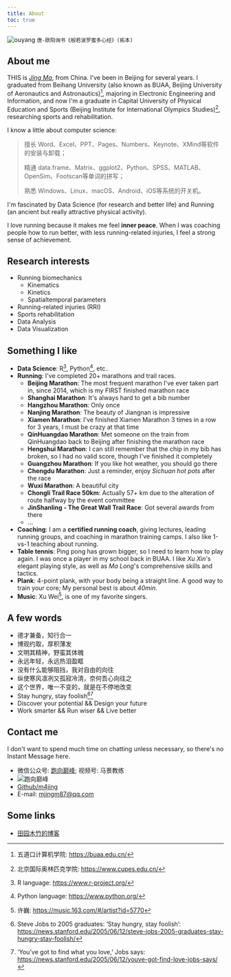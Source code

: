 ```yaml
---
title: About
toc: true
---
```


![ouyang](/images/唐-欧阳询书《般若波罗蜜多心经》(拓本).jpg)
`唐-欧阳询书《般若波罗蜜多心经》(拓本)`

## About me

THIS is [*Jing Ma*](/), from China. I've been in Beijing for several years. I graduated from Beihang University (also known as BUAA, Beijing University of Aeronautics and Astronautics)[^bh], majoring in Electronic Engineering and Information, and now I'm a graduate in Capital University of Physical Education and Sports (Beijing Institute for International Olympics Studies)[^cupes], researching sports and rehabilitation.

I know a little about computer science:

> 擅长 Word、Excel、PPT、Pages、Numbers、Keynote、XMind等软件的安装与卸载；
>
> 精通 data.frame、Matrix、ggplot2、Python、SPSS、MATLAB、OpenSim、Footscan等单词的拼写；
>
> 熟悉 Windows、Linux、macOS、Android、iOS等系统的开关机。

I'm fascinated by Data Science (for research and better life) and Running (an ancient but really attractive physical activity).

I love running because it makes me feel **inner peace**. When I was coaching people how to run better, with less running-related injuries, I feel a strong sense of achievement.

## Research interests

- Running biomechanics
  - Kinematics
  - Kinetics
  - Spatialtemporal parameters
- Running-related injuries (RRI)
- Sports rehabilitation
- Data Analysis
- Data Visualization

## Something I like

- **Data Science**: R[^r], Python[^py], etc..
- **Running**: I've completed 20+ marathons and trail races.
  - **Beijing Marathon**: The most frequent marathon I've ever taken part in, since 2014, which is my FIRST finished marathon race
  - **Shanghai Marathon**: It's always hard to get a bib number
  - **Hangzhou Marathon**: Only once
  - **Nanjing Marathon**: The beauty of Jiangnan is impressive
  - **Xiamen Marathon**: I've finished Xiamen Marathon 3 times in a row for 3 years, I must be crazy at that time
  - **QinHuangdao Marathon**: Met someone on the train from QinHuangdao back to Beijing after finishing the marathon race
  - **Hengshui Marathon**: I can still remember that the chip in my bib has broken, so I had no valid score, though I've finished it completely
  - **Guangzhou Marathon**: If you like hot weather, you should go there
  - **Chengdu Marathon**: Just a reminder, enjoy *Sichuan hot pots* after the race
  - **Wuxi Marathon**: A beautiful city
  - **Chongli Trail Race 50km**: Actually 57+ km due to the alteration of route halfway by the event committee
  - **JinShanling - The Great Wall Trail Race**: Got several awards from there
  - ...
- **Coaching**: I am a **certified running coach**, giving lectures, leading running groups, and coaching in marathon training camps. I also like 1-vs-1 teaching about running.
- **Table tennis**: Ping pong has grown bigger, so I need to learn how to play again. I was once a player in my school back in BUAA. I like *Xu Xin*'s elegant playing style, as well as *Ma Long*'s comprehensive skills and tactics.
- **Plank**: 4-point plank, with your body being a straight line. A good way to train your core; My personal best is about *40min*.
- **Music**: Xu Wei[^xw], is one of my favorite singers.

## A few words

- 德才兼备，知行合一
- 博观约取，厚积薄发
- 文明其精神，野蛮其体魄
- 永远年轻，永远热泪盈眶
- 没有什么能够阻挡，我对自由的向往
- 纵使寒风凛冽又孤寂冷清，奈何吾心向往之
- 这个世界，唯一不变的，就是在不停地改变
- Stay hungry, stay foolish[^steve1][^steve2]
- Discover your potential && Design your future
- Work smarter && Run wiser && Live better

## Contact me

I don't want to spend much time on chatting unless necessary, so there's no Instant Message here.

- 微信公众号: [跑向巅峰](http://mp.weixin.qq.com/mp/homepage?__biz=MzAxMjE3OTA5Nw==&hid=2&sn=dae198d6a70891709756d37700eb1d3d&scene=18#wechat_redirect); 视频号: 马景教练
- <img src="/images/qrcode_for_gh_f54de0ac8436_430x430.jpg" style="max-width:200px;min-width:120px;float:initial;" alt="跑向巅峰">
- [Github/m4jing](https://github.com/m4jing)
- E-mail: mjingm87@qq.com

## Some links

- [田园木竹的博客](https://blog.niean.name/)

[^bh]: 五道口计算机学院: https://buaa.edu.cn/
[^cupes]: 北京国际奥林匹克学院: https://www.cupes.edu.cn/
[^r]: R language: https://www.r-project.org/
[^py]: Python language: https://www.python.org/
[^xw]: 许巍: https://music.163.com/#/artist?id=5770
[^steve1]: Steve Jobs to 2005 graduates: ‘Stay hungry, stay foolish’: https://news.stanford.edu/2005/06/12/steve-jobs-2005-graduates-stay-hungry-stay-foolish/
[^steve2]: ‘You’ve got to find what you love,’ Jobs says: https://news.stanford.edu/2005/06/12/youve-got-find-love-jobs-says/
